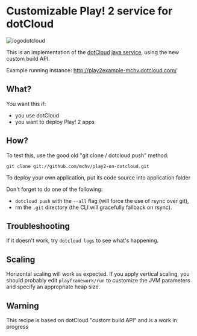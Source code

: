 # Customizable Play! 2 service for dotCloud

![logodotcloud](http://www.dotcloud.com/static/img/logo.png)

This is an implementation of the [dotCloud](http://www.dotcloud.com/) [java service](http://docs.dotcloud.com/services/java/), using the new custom build API.

Example running instance: http://play2example-mchv.dotcloud.com/ 

## What?

You want this if:

- you use dotCloud
- you want to deploy Play! 2 apps

## How?

To test this, use the good old "git clone / dotcloud push" method:

    git clone git://github.com/mchv/play2-on-dotcloud.git

To deploy your own application, put its code source into application folder

Don't forget to do one of the following:

- ``dotcloud push`` with the ``--all`` flag (will force the use of rsync over git),
- rm the ``.git`` directory (the CLI will gracefully fallback on rsync).

## Troubleshooting

If it doesn't work, try ``dotcloud logs`` to see what's happening.

## Scaling

Horizontal scaling will work as expected. If you apply vertical scaling, you should probably edit ``playframework/run`` to customize the JVM parameters and specify an appropriate heap size.

## Warning

This recipe is based on dotCloud "custom build API" and is a work in progress
